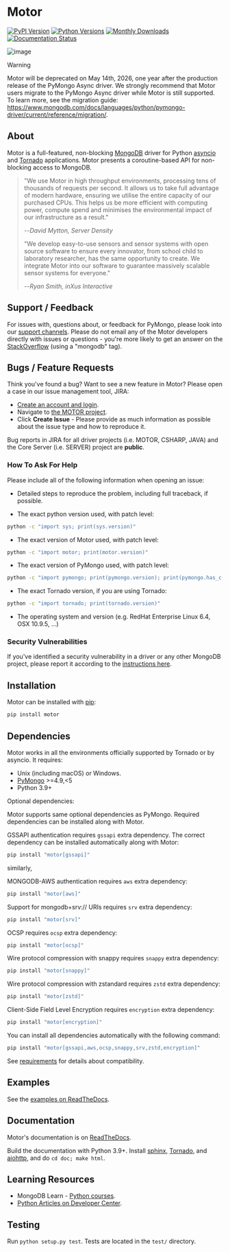 # Motor

[![PyPI Version](https://img.shields.io/pypi/v/motor)](https://pypi.org/project/motor)
[![Python Versions](https://img.shields.io/pypi/pyversions/motor)](https://pypi.org/project/motor)
[![Monthly Downloads](https://static.pepy.tech/badge/motor/month)](https://pepy.tech/project/motor)
[![Documentation Status](https://readthedocs.org/projects/motor/badge/?version=stable)](http://motor.readthedocs.io/en/stable/?badge=stable)

![image](https://raw.github.com/mongodb/motor/master/doc/_static/motor.png)

> [!WARNING]
> Motor will be deprecated on May 14th, 2026, one year after the production release of the PyMongo Async driver.
> We strongly recommend that Motor users migrate to the PyMongo Async driver while Motor is still supported.
> To learn more, see the migration guide: https://www.mongodb.com/docs/languages/python/pymongo-driver/current/reference/migration/.

## About

Motor is a full-featured, non-blocking [MongoDB](http://mongodb.org/)
driver for Python [asyncio](https://docs.python.org/3/library/asyncio.html) and
[Tornado](http://tornadoweb.org/) applications. Motor presents a coroutine-based API
for non-blocking access to MongoDB.

> "We use Motor in high throughput environments, processing tens of
> thousands of requests per second. It allows us to take full advantage
> of modern hardware, ensuring we utilise the entire capacity of our
> purchased CPUs. This helps us be more efficient with computing power,
> compute spend and minimises the environmental impact of our
> infrastructure as a result."
>
> --*David Mytton, Server Density*
>
> "We develop easy-to-use sensors and sensor systems with open source
> software to ensure every innovator, from school child to laboratory
> researcher, has the same opportunity to create. We integrate Motor
> into our software to guarantee massively scalable sensor systems for
> everyone."
>
> --*Ryan Smith, inXus Interactive*

## Support / Feedback

For issues with, questions about, or feedback for PyMongo, please look
into our [support channels](https://support.mongodb.com/welcome). Please
do not email any of the Motor developers directly with issues or
questions - you're more likely to get an answer on the
[StackOverflow](https://stackoverflow.com/questions/tagged/mongodb)
(using a "mongodb" tag).

## Bugs / Feature Requests

Think you've found a bug? Want to see a new feature in Motor? Please
open a case in our issue management tool, JIRA:

- [Create an account and login](https://jira.mongodb.org).
- Navigate to [the MOTOR
  project](https://jira.mongodb.org/browse/MOTOR).
- Click **Create Issue** - Please provide as much information as
  possible about the issue type and how to reproduce it.

Bug reports in JIRA for all driver projects (i.e. MOTOR, CSHARP, JAVA)
and the Core Server (i.e. SERVER) project are **public**.

### How To Ask For Help

Please include all of the following information when opening an issue:

- Detailed steps to reproduce the problem, including full traceback, if
  possible.

- The exact python version used, with patch level:

```bash
python -c "import sys; print(sys.version)"
```

- The exact version of Motor used, with patch level:

```bash
python -c "import motor; print(motor.version)"
```

- The exact version of PyMongo used, with patch level:

```bash
python -c "import pymongo; print(pymongo.version); print(pymongo.has_c())"
```

- The exact Tornado version, if you are using Tornado:

```bash
python -c "import tornado; print(tornado.version)"
```

- The operating system and version (e.g. RedHat Enterprise Linux 6.4,
  OSX 10.9.5, ...)

### Security Vulnerabilities

If you've identified a security vulnerability in a driver or any other
MongoDB project, please report it according to the [instructions
here](https://mongodb.com/docs/manual/tutorial/create-a-vulnerability-report).

## Installation

Motor can be installed with [pip](http://pypi.python.org/pypi/pip):

```bash
pip install motor
```

## Dependencies

Motor works in all the environments officially supported by Tornado or
by asyncio. It requires:

- Unix (including macOS) or Windows.
- [PyMongo](http://pypi.python.org/pypi/pymongo/) >=4.9,<5
- Python 3.9+

Optional dependencies:

Motor supports same optional dependencies as PyMongo. Required
dependencies can be installed along with Motor.

GSSAPI authentication requires `gssapi` extra dependency. The correct
dependency can be installed automatically along with Motor:

```bash
pip install "motor[gssapi]"
```

similarly,

MONGODB-AWS authentication requires `aws` extra dependency:

```bash
pip install "motor[aws]"
```

Support for mongodb+srv:// URIs requires `srv` extra dependency:

```bash
pip install "motor[srv]"
```

OCSP requires `ocsp` extra dependency:

```bash
pip install "motor[ocsp]"
```

Wire protocol compression with snappy requires `snappy` extra
dependency:

```bash
pip install "motor[snappy]"
```

Wire protocol compression with zstandard requires `zstd` extra
dependency:

```bash
pip install "motor[zstd]"
```

Client-Side Field Level Encryption requires `encryption` extra
dependency:

```bash
pip install "motor[encryption]"
```

You can install all dependencies automatically with the following
command:

```bash
pip install "motor[gssapi,aws,ocsp,snappy,srv,zstd,encryption]"
```

See
[requirements](https://motor.readthedocs.io/en/stable/requirements.html)
for details about compatibility.

## Examples

See the [examples on
ReadTheDocs](https://motor.readthedocs.io/en/stable/examples/index.html).

## Documentation

Motor's documentation is on
[ReadTheDocs](https://motor.readthedocs.io/en/stable/).

Build the documentation with Python 3.9+. Install
[sphinx](http://sphinx.pocoo.org/), [Tornado](http://tornadoweb.org/),
and [aiohttp](https://github.com/aio-libs/aiohttp), and do
`cd doc; make html`.

## Learning Resources

- MongoDB Learn - [Python
courses](https://learn.mongodb.com/catalog?labels=%5B%22Language%22%5D&values=%5B%22Python%22%5D).
- [Python Articles on Developer
Center](https://www.mongodb.com/developer/languages/python/).

## Testing

Run `python setup.py test`. Tests are located in the `test/` directory.
